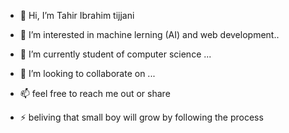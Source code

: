 - 👋 Hi, I’m  Tahir Ibrahim tijjani
- 👀 I’m interested in machine lerning (AI) and web development..
- 🌱 I’m currently student of computer science  ...
- 💞️ I’m looking to collaborate on ...
- 📫 feel free to reach me out or share 
  
- ⚡  beliving that small boy will grow by following the process 

<!---
tah-11/tah-11 is a ✨ special ✨ repository because its `README.md` (this file) appears on your GitHub profile.
You can click the Preview link to take a look at your changes.
--->
